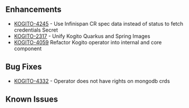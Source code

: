 ## Enhancements  
- [KOGITO-4245](https://issues.redhat.com/browse/KOGITO-4245) - Use Infinispan CR spec data instead of status to fetch credentials Secret 
- [KOGITO-2317](https://issues.redhat.com/browse/KOGITO-2317) - Unify Kogito Quarkus and Spring Images
- [KOGITO-4059](https://issues.redhat.com/browse/KOGITO-4059) Refactor Kogito operator into internal and core component

## Bug Fixes
- [KOGITO-4332](https://issues.redhat.com/browse/KOGITO-4332) - Operator does not have rights on mongodb crds

## Known Issues

